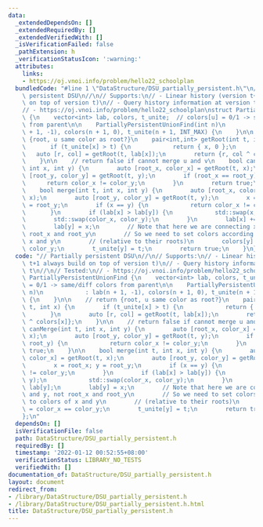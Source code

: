 ```yaml
---
data:
  _extendedDependsOn: []
  _extendedRequiredBy: []
  _extendedVerifiedWith: []
  _isVerificationFailed: false
  _pathExtension: h
  _verificationStatusIcon: ':warning:'
  attributes:
    links:
    - https://oj.vnoi.info/problem/hello22_schoolplan
  bundledCode: "#line 1 \"DataStructure/DSU_partially_persistent.h\"\n// Partially\
    \ persistent DSU\n//\n// Supports:\n// - Linear history (version t+1 always build\
    \ on top of version t)\n// - Query history information at version t\n//\n// Tested:\n\
    // - https://oj.vnoi.info/problem/hello22_schoolplan\nstruct PartiallyPersistentUnionFind\
    \ {\n    vector<int> lab, colors, t_unite;  // colors[u] = 0/1 -> same/diff colors\
    \ from parent\n\n    PartiallyPersistentUnionFind(int n)\n            : lab(n\
    \ + 1, -1), colors(n + 1, 0), t_unite(n + 1, INT_MAX) {\n    }\n\n    // return\
    \ {root, u same color as root?}\n    pair<int,int> getRoot(int t, int x) {\n \
    \       if (t_unite[x] > t) {\n            return { x, 0 };\n        }\n     \
    \   auto [r, col] = getRoot(t, lab[x]);\n        return {r, col ^ colors[x]};\n\
    \    }\n\n    // return false if cannot merge u and v\n    bool canMerge(int t,\
    \ int x, int y) {\n        auto [root_x, color_x] = getRoot(t, x);\n        auto\
    \ [root_y, color_y] = getRoot(t, y);\n        if (root_x == root_y) {\n      \
    \      return color_x != color_y;\n        }\n        return true;\n    }\n\n\
    \    bool merge(int t, int x, int y) {\n        auto [root_x, color_x] = getRoot(t,\
    \ x);\n        auto [root_y, color_y] = getRoot(t, y);\n        x = root_x; y\
    \ = root_y;\n        if (x == y) {\n            return color_x != color_y;\n \
    \       }\n        if (lab[x] > lab[y]) {\n            std::swap(x, y);\n    \
    \        std::swap(color_x, color_y);\n        }\n        lab[x] += lab[y];\n\
    \        lab[y] = x;\n        // Note that here we are connecting x and y, not\
    \ root_x and root_y\n        // So we need to set colors according to colors of\
    \ x and y\n        // (relative to their roots)\n        colors[y] = color_x ==\
    \ color_y;\n        t_unite[y] = t;\n        return true;\n    }\n};\n"
  code: "// Partially persistent DSU\n//\n// Supports:\n// - Linear history (version\
    \ t+1 always build on top of version t)\n// - Query history information at version\
    \ t\n//\n// Tested:\n// - https://oj.vnoi.info/problem/hello22_schoolplan\nstruct\
    \ PartiallyPersistentUnionFind {\n    vector<int> lab, colors, t_unite;  // colors[u]\
    \ = 0/1 -> same/diff colors from parent\n\n    PartiallyPersistentUnionFind(int\
    \ n)\n            : lab(n + 1, -1), colors(n + 1, 0), t_unite(n + 1, INT_MAX)\
    \ {\n    }\n\n    // return {root, u same color as root?}\n    pair<int,int> getRoot(int\
    \ t, int x) {\n        if (t_unite[x] > t) {\n            return { x, 0 };\n \
    \       }\n        auto [r, col] = getRoot(t, lab[x]);\n        return {r, col\
    \ ^ colors[x]};\n    }\n\n    // return false if cannot merge u and v\n    bool\
    \ canMerge(int t, int x, int y) {\n        auto [root_x, color_x] = getRoot(t,\
    \ x);\n        auto [root_y, color_y] = getRoot(t, y);\n        if (root_x ==\
    \ root_y) {\n            return color_x != color_y;\n        }\n        return\
    \ true;\n    }\n\n    bool merge(int t, int x, int y) {\n        auto [root_x,\
    \ color_x] = getRoot(t, x);\n        auto [root_y, color_y] = getRoot(t, y);\n\
    \        x = root_x; y = root_y;\n        if (x == y) {\n            return color_x\
    \ != color_y;\n        }\n        if (lab[x] > lab[y]) {\n            std::swap(x,\
    \ y);\n            std::swap(color_x, color_y);\n        }\n        lab[x] +=\
    \ lab[y];\n        lab[y] = x;\n        // Note that here we are connecting x\
    \ and y, not root_x and root_y\n        // So we need to set colors according\
    \ to colors of x and y\n        // (relative to their roots)\n        colors[y]\
    \ = color_x == color_y;\n        t_unite[y] = t;\n        return true;\n    }\n\
    };\n"
  dependsOn: []
  isVerificationFile: false
  path: DataStructure/DSU_partially_persistent.h
  requiredBy: []
  timestamp: '2022-01-12 00:52:55+08:00'
  verificationStatus: LIBRARY_NO_TESTS
  verifiedWith: []
documentation_of: DataStructure/DSU_partially_persistent.h
layout: document
redirect_from:
- /library/DataStructure/DSU_partially_persistent.h
- /library/DataStructure/DSU_partially_persistent.h.html
title: DataStructure/DSU_partially_persistent.h
---
```

